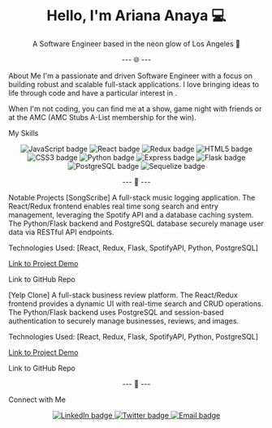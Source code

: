 <!-- Main Header Section -->

<h1 align="center">Hello, I'm Ariana Anaya 💻</h1>

<!--
Add a short, punchy subtitle.
Feel free to change "Software Engineer" to "Full Stack Developer" if you prefer.
-->

<p align="center">A Software Engineer based in the neon glow of Los Angeles 🌅</p>

<!-- Horizontal Rule with an emoji that fits the aesthetic -->

<p align="center">--- 🌐 ---</p>

<!-- About Me Section -->

About Me
I'm a passionate and driven Software Engineer with a focus on building robust and scalable full-stack applications. I love bringing ideas to life through code and have a particular interest in .

When I'm not coding, you can find me at a show, game night with friends or at the AMC (AMC Stubs A-List membership for the win).

<!-- Horizontal Rule -->

<!-- Skills Section with synthwave-themed emojis -->

My Skills
<div align="center">
<img src="https://www.google.com/search?q=https://img.shields.io/badge/JavaScript-F7DF1E%3Fstyle%3Dfor-the-badge%26logo%3Djavascript%26logoColor%3Dblack" alt="JavaScript badge" />
<img src="https://www.google.com/search?q=https://img.shields.io/badge/React-61DAFB%3Fstyle%3Dfor-the-badge%26logo%3Dreact%26logoColor%3Dblack" alt="React badge" />
<img src="https://www.google.com/search?q=https://img.shields.io/badge/Redux-764ABC%3Fstyle%3Dfor-the-badge%26logo%3Dredux%26logoColor%3Dwhite" alt="Redux badge" />
<img src="https://www.google.com/search?q=https://img.shields.io/badge/HTML5-E34F26%3Fstyle%3Dfor-the-badge%26logo%3Dhtml5%26logoColor%3Dwhite" alt="HTML5 badge" />
<img src="https://www.google.com/search?q=https://img.shields.io/badge/CSS3-1572B6%3Fstyle%3Dfor-the-badge%26logo%3Dcss3%26logoColor%3Dwhite" alt="CSS3 badge" />
<img src="https://www.google.com/search?q=https://img.shields.io/badge/Python-3776AB%3Fstyle%3Dfor-the-badge%26logo%3Dpython%26logoColor%3Dwhite" alt="Python badge" />
<img src="https://www.google.com/search?q=https://img.shields.io/badge/Express.js-000000%3Fstyle%3Dfor-the-badge%26logo%3Dexpress%26logoColor%3Dwhite" alt="Express badge" />
<img src="https://www.google.com/search?q=https://img.shields.io/badge/Flask-000000%3Fstyle%3Dfor-the-badge%26logo%3Dflask%26logoColor%3Dwhite" alt="Flask badge" />
<img src="https://www.google.com/search?q=https://img.shields.io/badge/PostgreSQL-336791%3Fstyle%3Dfor-the-badge%26logo%3Dpostgresql%26logoColor%3Dwhite" alt="PostgreSQL badge" />
<img src="https://www.google.com/search?q=https://img.shields.io/badge/Sequelize-52B0E7%3Fstyle%3Dfor-the-badge%26logo%3Dsequelize%26logoColor%3Dwhite" alt="Sequelize badge" />
</div>

<p align="center">--- 💾 ---</p>

<!-- Projects Section -->

Notable Projects
[SongScribe]
A full-stack music logging application. The React/Redux frontend enables real time song search and entry management, leveraging the Spotify API and a database caching system. The Python/Flask backend and PostgreSQL database securely manage user data via RESTful API endpoints.

Technologies Used: [React, Redux, Flask, SpotifyAPI, Python, PostgreSQL]

[Link to Project Demo](https://rechordr.onrender.com/)

Link to GitHub Repo

[Yelp Clone]
A full-stack business review platform. The React/Redux frontend provides a dynamic UI with real-time search and CRUD operations. The Python/Flask backend uses PostgreSQL and session-based authentication to securely manage businesses, reviews, and images.

Technologies Used: [React, Redux, Flask, SpotifyAPI, Python, PostgreSQL]

[Link to Project Demo](https://ravr.onrender.com/)

Link to GitHub Repo

<p align="center">--- 🌌 ---</p>

<!-- Contact/Connect Section -->

Connect with Me
<p align="center">
<a href="[Your LinkedIn Profile URL]" target="_blank" rel="noopener noreferrer">
<img src="https://www.google.com/search?q=https://img.shields.io/badge/LinkedIn-0077B5%3Fstyle%3Dfor-the-badge%26logo%3Dlinkedin%26logoColor%3Dwhite" alt="LinkedIn badge" />
</a>
<a href="[Your Twitter Profile URL]" target="_blank" rel="noopener noreferrer">
<img src="https://www.google.com/search?q=https://img.shields.io/badge/Twitter-1DA1F2%3Fstyle%3Dfor-the-badge%26logo%3Dtwitter%26logoColor%3Dwhite" alt="Twitter badge" />
</a>
<a href="mailto:[Your Email Address]">
<img src="https://www.google.com/search?q=https://imgshields.io/badge/Email-D14836%3Fstyle%3Dfor-the-badge%26logo%3Dgmail%26logoColor%3Dwhite" alt="Email badge" />
</a>
</p>

